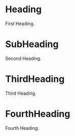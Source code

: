 # Heading

First Heading.

# SubHeading

Second Heading.

# ThirdHeading

Third Heading.

# FourthHeading

Fourth Heading.